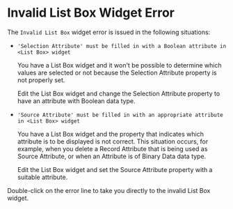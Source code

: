 # Invalid List Box Widget Error

The `Invalid List Box` widget error is issued in the following situations:

* `'Selection Attribute' must be filled in with a Boolean attribute in <List Box> widget`

  You have a List Box widget and it won't be possible to determine which values are selected or not because the Selection Attribute property is not properly set.

  Edit the List Box widget and change the Selection Attribute property to have an attribute with Boolean data type.

* `'Source Attribute' must be filled in with an appropriate attribute in <List Box> widget`

  You have a List Box widget and the property that indicates which attribute is to be displayed is not correct. This situation occurs, for example, when you delete a Record Attribute that is being used as Source Attribute, or when an Attribute is of Binary Data data type.

  Edit the List Box widget and set the Source Attribute property with a suitable attribute.

Double-click on the error line to take you directly to the invalid List Box widget.

